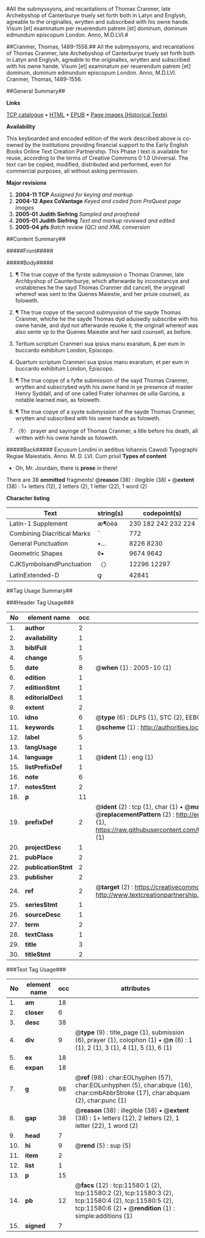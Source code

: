 #All the submyssyons, and recantations of Thomas Cranmer, late Archebyshop of Canterburye truely set forth both in Latyn and Englysh, agreable to the originalles, wrytten and subscribed with his owne hande. Visum [et] examinatum per reuerendum patrem [et] dominum, dominum edmundum episcopum London. Anno, M.D.LVI.#

##Cranmer, Thomas, 1489-1556.##
All the submyssyons, and recantations of Thomas Cranmer, late Archebyshop of Canterburye truely set forth both in Latyn and Englysh, agreable to the originalles, wrytten and subscribed with his owne hande. Visum [et] examinatum per reuerendum patrem [et] dominum, dominum edmundum episcopum London. Anno, M.D.LVI.
Cranmer, Thomas, 1489-1556.

##General Summary##

**Links**

[TCP catalogue](http://www.ota.ox.ac.uk/tcp/)  • 
[HTML](http://tei.it.ox.ac.uk/tcp/Texts-HTML/free/A19/A19561.html)  • 
[EPUB](http://tei.it.ox.ac.uk/tcp/Texts-EPUB/free/A19/A19561.epub) • 
[Page images (Historical Texts)](https://data.historicaltexts.jisc.ac.uk/view?pubId=eebo-99846600e&pageId=eebo-99846600e-11580-1)

**Availability**

This keyboarded and encoded edition of the
	       work described above is co-owned by the institutions
	       providing financial support to the Early English Books
	       Online Text Creation Partnership. This Phase I text is
	       available for reuse, according to the terms of Creative
	       Commons 0 1.0 Universal. The text can be copied,
	       modified, distributed and performed, even for
	       commercial purposes, all without asking permission.

**Major revisions**

1. __2004-11__ __TCP__ *Assigned for keying and markup*
1. __2004-12__ __Apex CoVantage__ *Keyed and coded from ProQuest page images*
1. __2005-01__ __Judith Siefring__ *Sampled and proofread*
1. __2005-01__ __Judith Siefring__ *Text and markup reviewed and edited*
1. __2005-04__ __pfs__ *Batch review (QC) and XML conversion*

##Content Summary##

#####Front#####

#####Body#####

1. ¶ The true copye of the fyrste submyssion o Thomas Cranmer, late Archbyshop of Caunterburye, which afterwarde by inconstancye and vnstablenes he the sayd Thomas Cranmer did cancell, the oryginall whereof was sent to the Quenes Maiestie, and her priuie counsell, as foloweth.

1. ¶ The true copye of the second submyssion of the sayde Thomas Cranmer, whiche he the sayde Thomas dyd aduisedly subscribe with his owne hande, and dyd not afterwarde reuoke it, the originall whereof was also sente vp to the Quenes Maiestie and her said counsell, as before.

1. Tertium scriptum Cranmeri sua ipsius manu exaratum, & per eum in buccardo exhibitum London, Episcopo.

1. Quartum scriptum Cranmeri sua ipsius manu exaratum, et per eum in buccardo exhibitum London, Episcopo.

1. ¶ The true copye of a fyfte submission of the sayd Thomas Cranmer, wrytten and subscrybed wyth his owne hand in ye presence of master Henry Syddall, and of one called Frater Iohannes de uilla Garcina, a notable learned man, as foloweth.

1. ¶ The true copye of a syxte submyssion of the sayde Thomas Cranmer, wrytten and subscribed with his owne hande as foloweth.

1. 〈◊〉 prayer and sayinge of Thomas Cranmer, a litle before his death, all written with his owne hande as foloweth.

#####Back#####
Excusum Londini in aedibus Iohannis Cawodi Typographi Regiae Maiestatis.
Anno. M. D. LVI.
Cum priuil
**Types of content**

  * Oh, Mr. Jourdain, there is **prose** in there!

There are 38 **ommitted** fragments! 
 @__reason__ (38) : illegible (38)  •  @__extent__ (38) : 1+ letters (12), 2 letters (2), 1 letter (22), 1 word (2)

**Character listing**


|Text|string(s)|codepoint(s)|
|---|---|---|
|Latin-1 Supplement|æ¶òèà|230 182 242 232 224|
|Combining             Diacritical Marks|̄|772|
|General Punctuation|•…|8226 8230|
|Geometric Shapes|◊▪|9674 9642|
|CJKSymbolsandPunctuation|〈〉|12296 12297|
|LatinExtended-D|ꝙ|42841|

##Tag Usage Summary##

###Header Tag Usage###

|No|element name|occ|attributes|
|---|---|---|---|
|1.|__author__|2||
|2.|__availability__|1||
|3.|__biblFull__|1||
|4.|__change__|5||
|5.|__date__|8| @__when__ (1) : 2005-10 (1)|
|6.|__edition__|1||
|7.|__editionStmt__|1||
|8.|__editorialDecl__|1||
|9.|__extent__|2||
|10.|__idno__|6| @__type__ (6) : DLPS (1), STC (2), EEBO-CITATION (1), PROQUEST (1), VID (1)|
|11.|__keywords__|1| @__scheme__ (1) : http://authorities.loc.gov/ (1)|
|12.|__label__|5||
|13.|__langUsage__|1||
|14.|__language__|1| @__ident__ (1) : eng (1)|
|15.|__listPrefixDef__|1||
|16.|__note__|6||
|17.|__notesStmt__|2||
|18.|__p__|11||
|19.|__prefixDef__|2| @__ident__ (2) : tcp (1), char (1)  •  @__matchPattern__ (2) : ([0-9\-]+):([0-9IVX]+) (1), (.+) (1)  •  @__replacementPattern__ (2) : http://eebo.chadwyck.com/downloadtiff?vid=$1&page=$2 (1), https://raw.githubusercontent.com/textcreationpartnership/Texts/master/tcpchars.xml#$1 (1)|
|20.|__projectDesc__|1||
|21.|__pubPlace__|2||
|22.|__publicationStmt__|2||
|23.|__publisher__|2||
|24.|__ref__|2| @__target__ (2) : https://creativecommons.org/publicdomain/zero/1.0/ (1), http://www.textcreationpartnership.org/docs/. (1)|
|25.|__seriesStmt__|1||
|26.|__sourceDesc__|1||
|27.|__term__|2||
|28.|__textClass__|1||
|29.|__title__|3||
|30.|__titleStmt__|2||


###Text Tag Usage###

|No|element name|occ|attributes|
|---|---|---|---|
|1.|__am__|18||
|2.|__closer__|6||
|3.|__desc__|38||
|4.|__div__|9| @__type__ (9) : title_page (1), submission (6), prayer (1), colophon (1)  •  @__n__ (6) : 1 (1), 2 (1), 3 (1), 4 (1), 5 (1), 6 (1)|
|5.|__ex__|18||
|6.|__expan__|18||
|7.|__g__|98| @__ref__ (98) : char:EOLhyphen (57), char:EOLunhyphen (5), char:abque (16), char:cmbAbbrStroke (17), char:abquam (2), char:punc (1)|
|8.|__gap__|38| @__reason__ (38) : illegible (38)  •  @__extent__ (38) : 1+ letters (12), 2 letters (2), 1 letter (22), 1 word (2)|
|9.|__head__|7||
|10.|__hi__|9| @__rend__ (5) : sup (5)|
|11.|__item__|2||
|12.|__list__|1||
|13.|__p__|15||
|14.|__pb__|12| @__facs__ (12) : tcp:11580:1 (2), tcp:11580:2 (2), tcp:11580:3 (2), tcp:11580:4 (2), tcp:11580:5 (2), tcp:11580:6 (2)  •  @__rendition__ (1) : simple:additions (1)|
|15.|__signed__|7||
